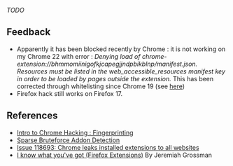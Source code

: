 _TODO_ 

## Feedback

* Apparently it has been blocked recently by Chrome : it is not working on my Chrome 22 with error : _Denying load of chrome-extension://bhmmomiinigofkjcapegjjndpbikblnp/manifest.json. Resources must be listed in the web_accessible_resources manifest key in order to be loaded by pages outside the extension._ This has been corrected through whitelisting since Chrome 19 (see [here](http://code.google.com/p/chromium/issues/detail?id=118693))
* Firefox hack still works on Firefox 17.

## References

* [Intro to Chrome Hacking : Fingerprinting](http://blog.kotowicz.net/2012/02/intro-to-chrome-addons-hacking.html)
* [Sparse Bruteforce Addon Detection](http://www.skeletonscribe.net/2011/07/sparse-bruteforce-addon-scanner.html)
* [Issue 118693: Chrome leaks installed extensions to all websites](http://code.google.com/p/chromium/issues/detail?id=118693)
* [I know what you've got (Firefox Extensions)](http://jeremiahgrossman.blogspot.fr/2006/08/i-know-what-youve-got-firefox.html) By Jeremiah Grossman